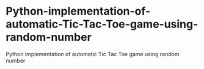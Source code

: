 # Python-implementation-of-automatic-Tic-Tac-Toe-game-using-random-number
Python implementation of automatic Tic Tac Toe game using random number
